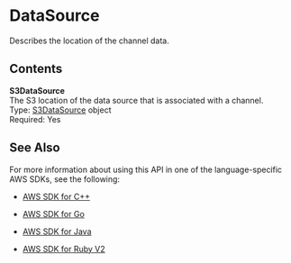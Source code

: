 # DataSource<a name="API_DataSource"></a>

Describes the location of the channel data\.

## Contents<a name="API_DataSource_Contents"></a>

 **S3DataSource**   
The S3 location of the data source that is associated with a channel\.  
Type: [S3DataSource](API_S3DataSource.md) object  
Required: Yes

## See Also<a name="API_DataSource_SeeAlso"></a>

For more information about using this API in one of the language\-specific AWS SDKs, see the following:

+  [AWS SDK for C\+\+](http://docs.aws.amazon.com/goto/SdkForCpp/sagemaker-2017-07-24/DataSource) 

+  [AWS SDK for Go](http://docs.aws.amazon.com/goto/SdkForGoV1/sagemaker-2017-07-24/DataSource) 

+  [AWS SDK for Java](http://docs.aws.amazon.com/goto/SdkForJava/sagemaker-2017-07-24/DataSource) 

+  [AWS SDK for Ruby V2](http://docs.aws.amazon.com/goto/SdkForRubyV2/sagemaker-2017-07-24/DataSource) 